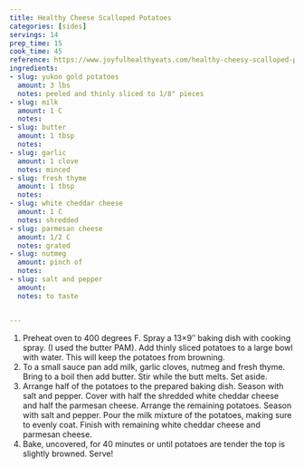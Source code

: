 ```yaml
---
title: Healthy Cheese Scalloped Potatoes
categories: [sides]
servings: 14
prep_time: 15
cook_time: 45
reference: https://www.joyfulhealthyeats.com/healthy-cheesy-scalloped-potatoes-recipe/
ingredients:
- slug: yukon gold potatoes
  amount: 3 lbs
  notes: peeled and thinly sliced to 1/8" pieces
- slug: milk
  amount: 1 C
  notes:
- slug: butter
  amount: 1 tbsp
  notes:
- slug: garlic
  amount: 1 clove
  notes: minced
- slug: fresh thyme
  amount: 1 tbsp
  notes:
- slug: white cheddar cheese
  amount: 1 C
  notes: shredded
- slug: parmesan cheese
  amount: 1/2 C
  notes: grated
- slug: nutmeg
  amount: pinch of
  notes:
- slug: salt and pepper
  amount:
  notes: to taste


---
```


1. Preheat oven to 400 degrees F. Spray a 13×9″ baking dish with cooking spray. (I used the butter PAM). Add thinly sliced potatoes to a large bowl with water. This will keep the potatoes from browning.
2. To a small sauce pan add milk, garlic cloves, nutmeg and fresh thyme. Bring to a boil then add butter. Stir while the butt melts. Set aside.
3. Arrange half of the potatoes to the prepared baking dish. Season with salt and pepper. Cover with half the shredded white cheddar cheese and half the parmesan cheese. Arrange the remaining potatoes. Season with salt and pepper. Pour the milk mixture of the potatoes, making sure to evenly coat. Finish with remaining white cheddar cheese and parmesan cheese.
4. Bake, uncovered, for 40 minutes or until potatoes are tender the top is slightly browned. Serve!

